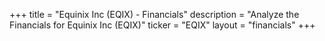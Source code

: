 +++
title = "Equinix Inc (EQIX) - Financials"
description = "Analyze the Financials for Equinix Inc (EQIX)"
ticker = "EQIX"
layout = "financials"
+++


